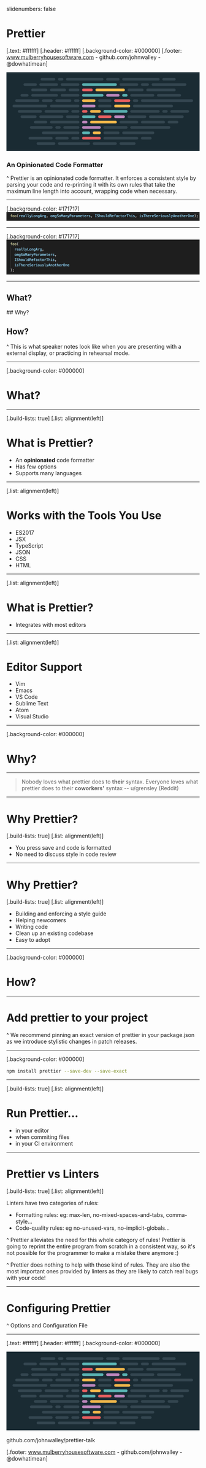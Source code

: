 slidenumbers: false

# Prettier
[.text: #ffffff]
[.header: #ffffff]
[.background-color: #000000]
[.footer: www.mulberryhousesoftware.com - github.com/johnwalley - @dowhatimean]

![](title.png)

### An Opinionated Code Formatter

^ Prettier is an opinionated code formatter. It enforces a consistent style by parsing your code and re-printing it with its own rules that take the maximum line length into account, wrapping code when necessary.

---
[.background-color: #171717]
![fit](before.png)

---
[.background-color: #171717]
![fit](after.png)

---

## What?

## Why?

## How?

^ This is what speaker notes look like when you are presenting with a external display, or practicing in rehearsal mode.

---
[.background-color: #000000]

# What?

---
[.build-lists: true]
[.list: alignment(left)]

# What is Prettier?

- An **opinionated** code formatter
- Has few options
- Supports many languages

---
[.list: alignment(left)]

# Works with the Tools You Use

- ES2017
- JSX
- TypeScript
- JSON
- CSS
- HTML

---
[.list: alignment(left)]

# What is Prettier?

- Integrates with most editors

---
[.list: alignment(left)]

# Editor Support

- Vim
- Emacs
- VS Code
- Sublime Text
- Atom
- Visual Studio

---
[.background-color: #000000]

# Why?

---

> Nobody loves what prettier does to **their** syntax.
> Everyone loves what prettier does to their **coworkers'** syntax
> -- u/grensley (Reddit)

---

# Why Prettier?

[.build-lists: true]
[.list: alignment(left)]

- You press save and code is formatted
- No need to discuss style in code review

---

# Why Prettier?

[.build-lists: true]
[.list: alignment(left)]

- Building and enforcing a style guide
- Helping newcomers
- Writing code
- Clean up an existing codebase
- Easy to adopt

---
[.background-color: #000000]

# How?

---

# Add prettier to your project

^ We recommend pinning an exact version of prettier in your package.json as we introduce stylistic changes in patch releases.

---
[.background-color: #000000]

```bash
npm install prettier --save-dev --save-exact
```

---
[.build-lists: true]
[.list: alignment(left)]

# Run Prettier...

- in your editor
- when commiting files
- in your CI environment

---

# Prettier vs Linters
[.build-lists: true]
[.list: alignment(left)]

Linters have two categories of rules:

- Formatting rules: eg: max-len, no-mixed-spaces-and-tabs, comma-style...
- Code-quality rules: eg no-unused-vars, no-implicit-globals...

^ Prettier alleviates the need for this whole category of rules! Prettier is going to reprint the entire program from scratch in a consistent way, so it's not possible for the programmer to make a mistake there anymore :)

^ Prettier does nothing to help with those kind of rules. They are also the most important ones provided by linters as they are likely to catch real bugs with your code!

---

# Configuring Prettier

^ Options and Configuration File

---
[.text: #ffffff]
[.header: #ffffff]
[.background-color: #000000]

![](title.png)

github.com/johnwalley/prettier-talk

[.footer: www.mulberryhousesoftware.com - github.com/johnwalley - @dowhatimean]